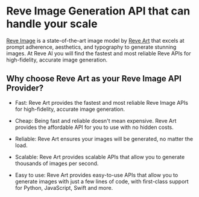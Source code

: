 # Reve Image Generation API that can handle your scale
[Reve Image](https://openreve.com/reve-image) is a state-of-the-art image model by [Reve Art](https://openreve.com/) that excels at prompt adherence, aesthetics, and typography to generate stunning images. At Reve AI you will find the fastest and most reliable Reve APIs for high-fidelity, accurate image generation.

## Why choose Reve Art as your Reve Image API Provider?
- Fast: Reve Art provides the fastest and most reliable Reve Image APIs for high-fidelity, accurate image generation.

- Cheap: Being fast and reliable doesn't mean expensive. Reve Art provides the affordable API for you to use with no hidden costs.

- Reliable: Reve Art ensures your images will be generated, no matter the load.

- Scalable: Reve Art provides scalable APIs that allow you to generate thousands of images per second.
- Easy to use: Reve Art provides easy-to-use APIs that allow you to generate images with just a few lines of code, with first-class support for Python, JavaScript, Swift and more.
